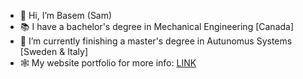 - 👋 Hi, I’m Basem (Sam)
- 📚 I have a bachelor's degree in Mechanical Engineering [Canada]
- 🌱 I’m currently finishing a master's degree in Autunomus Systems [Sweden & Italy]
- 🕸 My website portfolio for more info: [LINK](basemprince.github.io) 
